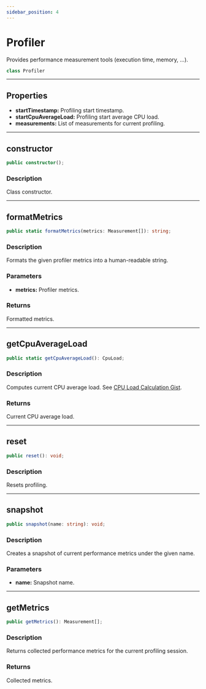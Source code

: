 ```yaml
---
sidebar_position: 4
---
```


# Profiler

Provides performance measurement tools (execution time, memory, ...).

```typescript
class Profiler
```

---

## Properties

- **startTimestamp:** Profiling start timestamp.
- **startCpuAverageLoad:** Profiling start average CPU load.
- **measurements:** List of measurements for current profiling.

---

## constructor

```typescript
public constructor();
```

### Description

Class constructor.

---

## formatMetrics

```typescript
public static formatMetrics(metrics: Measurement[]): string;
```

### Description

Formats the given profiler metrics into a human-readable string.

### Parameters

- **metrics:** Profiler metrics.

### Returns

Formatted metrics.

---

## getCpuAverageLoad

```typescript
public static getCpuAverageLoad(): CpuLoad;
```

### Description

Computes current CPU average load. See [CPU Load Calculation Gist](https://gist.github.com/GaetanoPiazzolla/c40e1ebb9f709d091208e89baf9f4e00).

### Returns

Current CPU average load.

---

## reset

```typescript
public reset(): void;
```

### Description

Resets profiling.

---

## snapshot

```typescript
public snapshot(name: string): void;
```

### Description

Creates a snapshot of current performance metrics under the given name.

### Parameters

- **name:** Snapshot name.

---

## getMetrics

```typescript
public getMetrics(): Measurement[];
```

### Description

Returns collected performance metrics for the current profiling session.

### Returns

Collected metrics.
